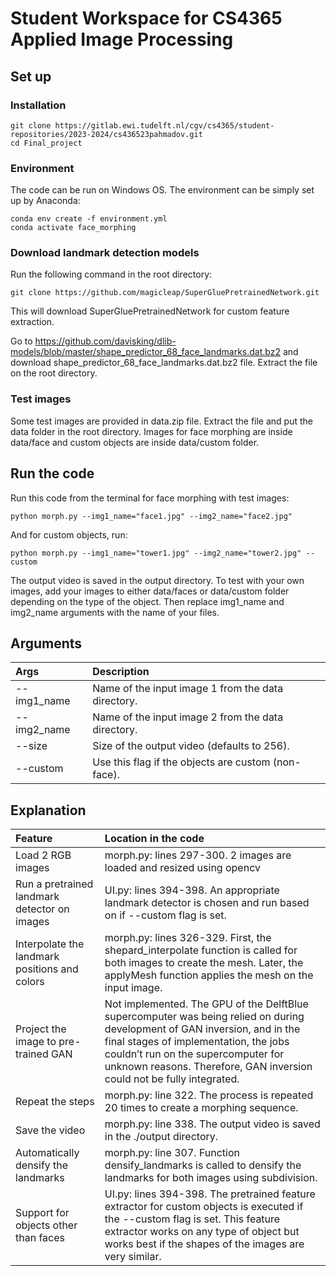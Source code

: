 # Student Workspace for CS4365 Applied Image Processing

## Set up

### Installation
```
git clone https://gitlab.ewi.tudelft.nl/cgv/cs4365/student-repositories/2023-2024/cs436523pahmadov.git
cd Final_project
```
### Environment
The code can be run on Windows OS.
The environment can be simply set up by Anaconda:
```
conda env create -f environment.yml
conda activate face_morphing
```
### Download landmark detection models
Run the following command in the root directory:
```
git clone https://github.com/magicleap/SuperGluePretrainedNetwork.git
```
This will download SuperGluePretrainedNetwork for custom feature extraction.

Go to https://github.com/davisking/dlib-models/blob/master/shape_predictor_68_face_landmarks.dat.bz2 and download shape_predictor_68_face_landmarks.dat.bz2 file. Extract the file on the root directory.


### Test images
Some test images are provided in data.zip file. Extract the file and put the data folder in the root directory. Images for face morphing are inside data/face and custom objects are inside data/custom folder.


## Run the code

Run this code from the terminal for face morphing with test images:
```
python morph.py --img1_name="face1.jpg" --img2_name="face2.jpg" 

```
And for custom objects, run:
```
python morph.py --img1_name="tower1.jpg" --img2_name="tower2.jpg" --custom
```
The output video is saved in the output directory. To test with your own images, add your images to either data/faces or data/custom folder depending on the type of the object. Then replace img1_name and img2_name arguments with the name of your files.


## Arguments

| Args | Description
| :--- | :----------
| --img1_name | Name of the input image 1 from the data directory.
| --img2_name | Name of the input image 2 from the data directory.
| --size | Size of the output video (defaults to 256).
| --custom | Use this flag if the objects are custom (non-face).


## Explanation
| Feature | Location in the code
| :--- | :----------
| Load 2 RGB images | morph.py: lines 297-300. 2 images are loaded and resized using opencv
| Run a pretrained landmark detector on images | UI.py: lines 394-398. An appropriate landmark detector is chosen and run based on if --custom flag is set.
| Interpolate the landmark positions and colors | morph.py: lines 326-329. First, the shepard_interpolate function is called for both images to create the mesh. Later, the applyMesh function applies the mesh on the input image. 
| Project the image to pre-trained GAN | Not implemented. The GPU of the DelftBlue supercomputer was being relied on during development of GAN inversion, and in the final stages of implementation, the jobs couldn’t run on the supercomputer for unknown reasons. Therefore, GAN inversion could not be fully integrated.
| Repeat the steps | morph.py: line 322. The process is repeated 20 times to create a morphing sequence.  
| Save the video | morph.py: line 338. The output video is saved in the ./output directory. 
| Automatically densify the landmarks | morph.py: line 307. Function densify_landmarks is called to densify the landmarks for both images using subdivision.
| Support for objects other than faces | UI.py: lines 394-398. The pretrained feature extractor for custom objects is executed if the --custom flag is set. This feature extractor works on any type of object but works best if the shapes of the images are very similar.




